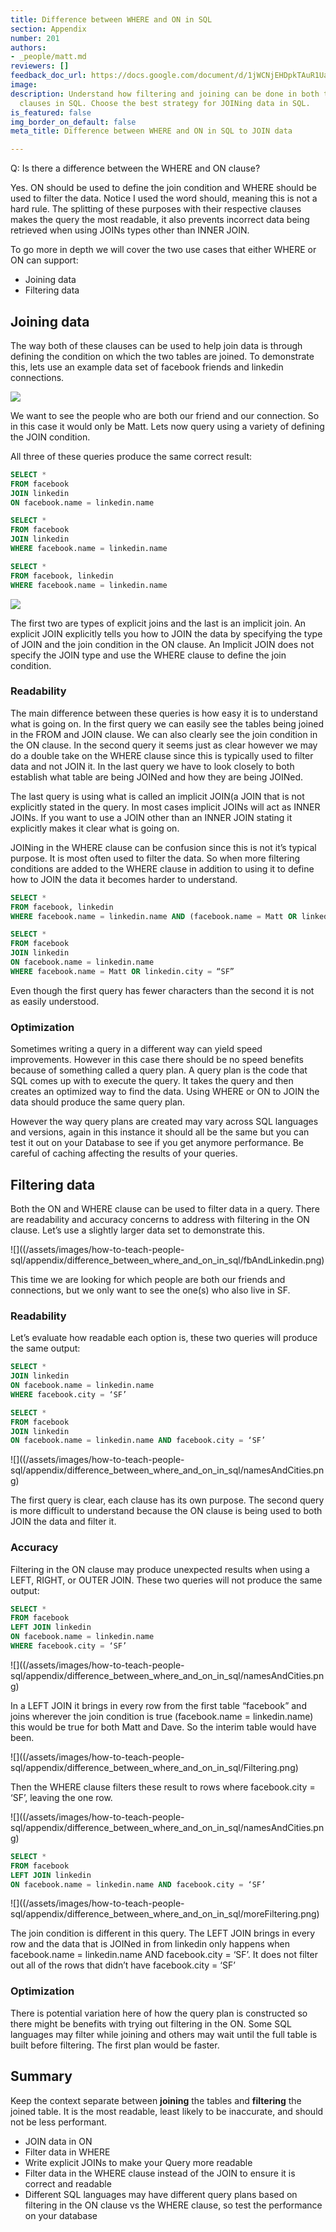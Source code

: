 ```yaml
---
title: Difference between WHERE and ON in SQL
section: Appendix
number: 201
authors:
- _people/matt.md
reviewers: []
feedback_doc_url: https://docs.google.com/document/d/1jWCNjEHDpkTAuR1UaGAmKBmw9bkD7TxOQe-2GvAZ5jA/edit?usp=sharing
image: 
description: Understand how filtering and joining can be done in both the ON and WHERE
  clauses in SQL. Choose the best strategy for JOINing data in SQL.
is_featured: false
img_border_on_default: false
meta_title: Difference between WHERE and ON in SQL to JOIN data

---
```

Q: Is there a difference between the WHERE and ON clause?

Yes. ON should be used to define the join condition and WHERE should be used to filter the data. Notice I used the word should, meaning this is not a hard rule. The splitting of these purposes with their respective clauses makes the query the most readable, it also prevents incorrect data being retrieved when using JOINs types other than INNER JOIN.

To go more in depth we will cover the two use cases that either WHERE or ON can support:

* Joining data
* Filtering data

## Joining data

The way both of these clauses can be used to help join data is through defining the condition on which the two tables are joined. To demonstrate this, lets use an example data set of facebook friends and linkedin connections.

![](/assets/images/how-to-teach-people-sql/appendix/difference_between_where_and_on_in_sql/fbAndLinkedin.png)

We want to see the people who are both our friend and our connection. So in this case it would only be Matt. Lets now query using a variety of defining the JOIN condition.

All three of these queries produce the same correct result:

```sql
SELECT *
FROM facebook
JOIN linkedin
ON facebook.name = linkedin.name

SELECT *
FROM facebook
JOIN linkedin
WHERE facebook.name = linkedin.name

SELECT *
FROM facebook, linkedin
WHERE facebook.name = linkedin.name
```

![](/assets/images/how-to-teach-people-sql/appendix/difference_between_where_and_on_in_sql/namesAndCities.png)

The first two are types of explicit joins and the last is an implicit join. An explicit JOIN explicitly tells you how to JOIN the data by specifying the type of JOIN and the join condition in the ON clause. An Implicit JOIN does not specify the JOIN type and use the WHERE clause to define the join condition.

### Readability

The main difference between these queries is how easy it is to understand what is going on. In the first query we can easily see the tables being joined in the FROM and JOIN clause. We can also clearly see the join condition in the ON clause. In the second query it seems just as clear however we may do a double take on the WHERE clause since this is typically used to filter data and not JOIN it. In the last query we have to look closely to both establish what table are being JOINed and how they are being JOINed.

The last query is using what is called an implicit JOIN(a JOIN that is not explicitly stated in the query. In most cases implicit JOINs will act as INNER JOINs. If you want to use a JOIN other than an INNER JOIN stating it explicitly makes it clear what is going on.

JOINing in the WHERE clause can be confusion since this is not it’s typical purpose. It is most often used to filter the data. So when more filtering conditions are added to the WHERE clause in addition to using it to define how to JOIN the data it becomes harder to understand.

```sql
SELECT *
FROM facebook, linkedin
WHERE facebook.name = linkedin.name AND (facebook.name = Matt OR linkedin.city = “SF”)

SELECT *
FROM facebook
JOIN linkedin
ON facebook.name = linkedin.name
WHERE facebook.name = Matt OR linkedin.city = “SF”
```

Even though the first query has fewer characters than the second it is not as easily understood.

### Optimization

Sometimes writing a query in a different way can yield speed improvements. However in this case there should be no speed benefits because of something called a query plan. A query plan is the code that SQL comes up with to execute the query. It takes the query and then creates an optimized way to find the data. Using WHERE or ON to JOIN the data should produce the same query plan.

However the way query plans are created may vary across SQL languages and versions, again in this instance it should all be the same but you can test it out on your Database to see if you get anymore performance. Be careful of caching affecting the results of your queries.

## Filtering data

Both the ON and WHERE clause can be used to filter data in a query. There are readability and accuracy concerns to address with filtering in the ON clause. Let’s use a slightly larger data set to demonstrate this.

![]((/assets/images/how-to-teach-people-sql/appendix/difference_between_where_and_on_in_sql/fbAndLinkedin.png)

This time we are looking for which people are both our friends and connections, but we only want to see the one(s) who also live in SF.

### Readability

Let’s evaluate how readable each option is, these two queries will produce the same output:

```sql
SELECT *
JOIN linkedin
ON facebook.name = linkedin.name
WHERE facebook.city = ‘SF’

SELECT *
FROM facebook
JOIN linkedin
ON facebook.name = linkedin.name AND facebook.city = ‘SF’
```

![]((/assets/images/how-to-teach-people-sql/appendix/difference_between_where_and_on_in_sql/namesAndCities.png)

The first query is clear, each clause has its own purpose. The second query is more difficult to understand because the ON clause is being used to both JOIN the data and filter it.

### Accuracy

Filtering in the ON clause may produce unexpected results when using a LEFT, RIGHT, or OUTER JOIN. These two queries will not produce the same output:

```sql
SELECT *
FROM facebook
LEFT JOIN linkedin
ON facebook.name = linkedin.name
WHERE facebook.city = ‘SF’
```

![]((/assets/images/how-to-teach-people-sql/appendix/difference_between_where_and_on_in_sql/namesAndCities.png)

In a LEFT JOIN it brings in every row from the first table “facebook” and joins wherever the join condition is true (facebook.name = linkedin.name) this would be true for both Matt and Dave. So the interim table would have been.

![]((/assets/images/how-to-teach-people-sql/appendix/difference_between_where_and_on_in_sql/Filtering.png)

Then the WHERE clause filters these result to rows where facebook.city = ‘SF’, leaving the one row.

![]((/assets/images/how-to-teach-people-sql/appendix/difference_between_where_and_on_in_sql/namesAndCities.png)

```sql
SELECT *
FROM facebook
LEFT JOIN linkedin
ON facebook.name = linkedin.name AND facebook.city = ‘SF’
```

![]((/assets/images/how-to-teach-people-sql/appendix/difference_between_where_and_on_in_sql/moreFiltering.png)

The join condition is different in this query. The LEFT JOIN brings in every row and the data that is JOINed in from linkedin only happens when facebook.name = linkedin.name AND facebook.city = ‘SF’. It does not filter out all of the rows that didn’t have facebook.city = ‘SF’

### Optimization

There is potential variation here of how the query plan is constructed so there might be benefits with trying out filtering in the ON. Some SQL languages may filter while joining and others may wait until the full table is built before filtering. The first plan would be faster.

## Summary

Keep the context separate between **joining** the tables and **filtering** the joined table. It is the most readable, least likely to be inaccurate, and should not be less performant.

* JOIN data in ON
* Filter data in WHERE
* Write explicit JOINs to make your Query more readable
* Filter data in the WHERE clause instead of the JOIN to ensure it is correct and readable
* Different SQL languages may have different query plans based on filtering in the ON clause vs the WHERE clause, so test the performance on your database